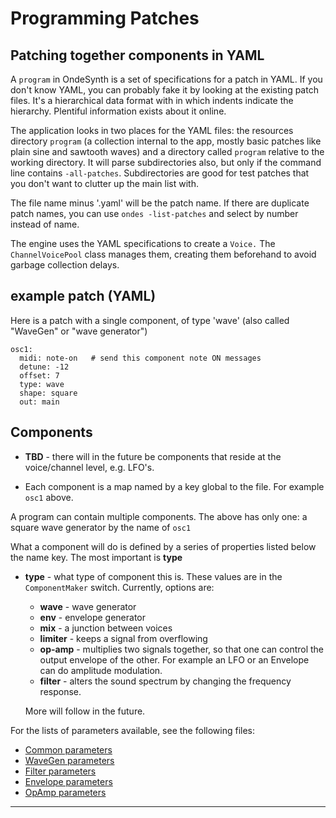 
# Programming Patches

## Patching together components in YAML

 A `program` in OndeSynth is a set of specifications for a patch in YAML. If you don't know YAML, you can probably fake it by looking at the existing patch files. It's a hierarchical data format with in which indents indicate the hierarchy. Plentiful information exists about it online. 
 
 The application looks in two places for the YAML files: the resources directory `program` (a collection internal to the app, mostly basic patches like plain sine and sawtooth waves) and a directory called `program` relative to the working directory. It will parse subdirectories also, but only if the command line contains `-all-patches`. Subdirectories are good for test patches that you don't want to clutter up the main list with.
 
 The file name minus '.yaml' will be the patch name. If there are duplicate patch names, you can use `ondes -list-patches` and select by number instead of name.
 
The engine uses the YAML specifications to create a `Voice.` The `ChannelVoicePool` class manages them, creating them beforehand to avoid garbage collection delays. 
 
## example patch (YAML) 
Here is a patch with a single component, of type 'wave' (also called "WaveGen" or "wave generator")
 ```
 osc1:
   midi: note-on   # send this component note ON messages
   detune: -12
   offset: 7 
   type: wave
   shape: square
   out: main
```

## Components 

 - **TBD** - there will in the future be components that reside at the voice/channel level, e.g. LFO's.  
 
 - Each component is a map named by a key global to the file. For example `osc1` above.

A program can contain multiple components. The above has only one: a square wave generator by the name of `osc1`

What a component will do is defined by a series of properties listed below the name key. The most important is **type**

 - **type** - what type of component this is.  These values are in the `ComponentMaker` switch. Currently, options are:
    - **wave**  - wave generator
    - **env** - envelope generator
    - **mix** - a junction between voices
    - **limiter** - keeps a signal from overflowing
    - **op-amp** - multiplies two signals together, so that one can control the output envelope of the other. For example an LFO or an Envelope can do amplitude modulation.
    - **filter** - alters the sound spectrum by changing the frequency response.

    
   More will follow in the future.
   
For the lists of parameters available, see the following files:

 - [Common parameters](Common.md)
 - [WaveGen parameters](WaveGen.md)
 - [Filter parameters](Filter.md)  
 - [Envelope parameters](Envelope.md)
 - [OpAmp parameters](OpAmp.md)
    
 ----
 
       
    
   
 





